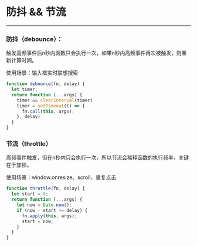 # 防抖 && 节流

------

### 防抖（debounce）：

触发高频事件后n秒内函数只会执行一次，如果n秒内高频事件再次被触发，则重新计算时间。

使用场景：输入框实时联想搜索

```javascript
function debounce(fn, delay) {
  let timer;
  return function (...args) {
    timer && clearInterval(timer)
    timer = setTimeout(() => {
      fn.call(this, args);
    }, delay)
  }
}
```

### 节流（throttle）

高频事件触发，但在n秒内只会执行一次，所以节流会稀释函数的执行频率，关键在于加锁。

使用场景：window.onresize、scroll、重复点击

```javascript
function throttle(fn, delay) {
  let start = 0;
  return function (...args) {
    let now = Date.now();
    if (now - start >= delay) {
      fn.apply(this, args);
      start = now;
    }
  }
}
```

